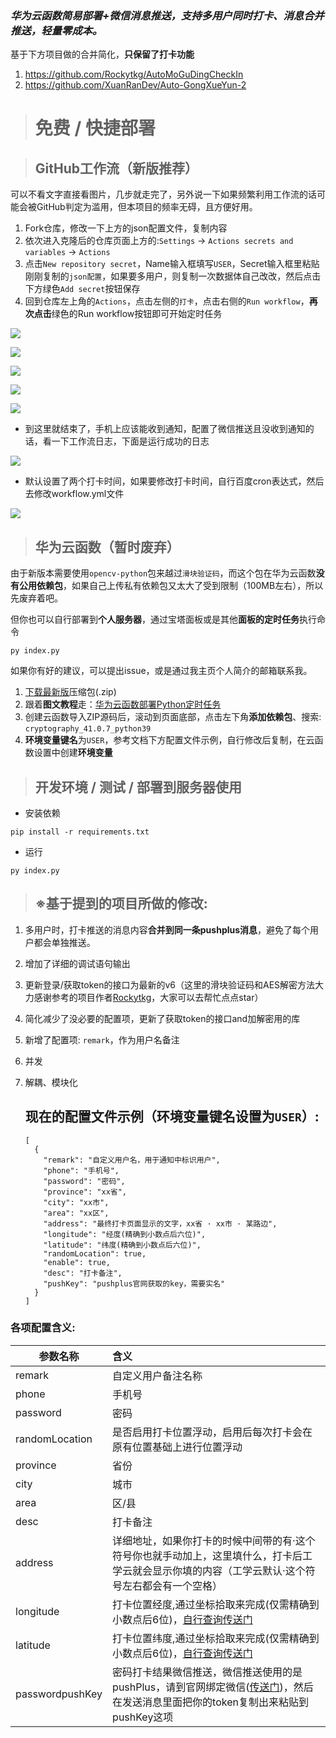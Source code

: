 

### *华为云函数简易部署+微信消息推送，支持多用户同时打卡、消息合并推送，轻量零成本。*

基于下方项目做的合并简化，**只保留了打卡功能**

1. https://github.com/Rockytkg/AutoMoGuDingCheckIn
2. https://github.com/XuanRanDev/Auto-GongXueYun-2

> # 免费 / 快捷部署

> ## GitHub工作流（新版推荐）

可以不看文字直接看图片，几步就走完了，另外说一下如果频繁利用工作流的话可能会被GitHub判定为滥用，但本项目的频率无碍，且方便好用。

1. Fork仓库，修改一下上方的json配置文件，复制内容
2. 依次进入克隆后的仓库页面上方的:`Settings`  → `Actions secrets and variables` → `Actions`
3. 点击`New repository secret`，Name输入框填写`USER`，Secret输入框里粘贴刚刚复制的`json配置`，如果要多用户，则复制一次数据体自己改改，然后点击下方绿色`Add secret`按钮保存
4. 回到仓库左上角的`Actions`，点击左侧的`打卡`，点击右侧的`Run workflow`，**再次点击**绿色的Run workflow按钮即可开始定时任务

![](https://testingcf.jsdelivr.net/gh/4444TENSEI/CDN@master/img/server/readme/AutoGongXueYun/01.webp)

![](https://testingcf.jsdelivr.net/gh/4444TENSEI/CDN@master/img/server/readme/AutoGongXueYun/02.webp)

![](https://testingcf.jsdelivr.net/gh/4444TENSEI/CDN@master/img/server/readme/AutoGongXueYun/03.webp)

![](https://testingcf.jsdelivr.net/gh/4444TENSEI/CDN@master/img/server/readme/AutoGongXueYun/04.webp)

![](https://testingcf.jsdelivr.net/gh/4444TENSEI/CDN@master/img/server/readme/AutoGongXueYun/05.webp)

- 到这里就结束了，手机上应该能收到通知，配置了微信推送且没收到通知的话，看一下工作流日志，下面是运行成功的日志

![](https://testingcf.jsdelivr.net/gh/4444TENSEI/CDN@master/img/server/readme/AutoGongXueYun/06.webp)

- 默认设置了两个打卡时间，如果要修改打卡时间，自行百度cron表达式，然后去修改workflow.yml文件

![](https://testingcf.jsdelivr.net/gh/4444TENSEI/CDN@master/img/server/readme/AutoGongXueYun/07.webp)

> ## 华为云函数（暂时废弃）

由于新版本需要使用`opencv-python`包来越过`滑块验证码`，而这个包在华为云函数**没有公用依赖包**，如果自己上传私有依赖包又太大了受到限制（100MB左右），所以先废弃着吧。

但你也可以自行部署到**个人服务器**，通过宝塔面板或是其他**面板的定时任务**执行命令

```
py index.py
```

如果你有好的建议，可以提出issue，或是通过我主页个人简介的邮箱联系我。

1. [下载最新版](https://github.com/4444TENSEI/Auto-GongXueYun/releases/latest)压缩包(.zip)
2. 跟着**图文教程**走：[华为云函数部署Python定时任务](https://blog.yokaze.top/archives/930)
3. 创建云函数导入ZIP源码后，滚动到页面底部，点击左下角**添加依赖包**、搜索: `cryptography_41.0.7_python39`
4. **环境变量键名**为`USER`，参考文档下方配置文件示例，自行修改后复制，在云函数设置中创建**环境变量**

> ## 开发环境 / 测试 / 部署到服务器使用

- 安装依赖

```
pip install -r requirements.txt
```

- 运行

```
py index.py
```



> ## ※基于提到的项目所做的修改: 

1. 多用户时，打卡推送的消息内容**合并到同一条pushplus消息**，避免了每个用户都会单独推送。

2. 增加了详细的调试语句输出

3. 更新登录/获取token的接口为最新的v6（这里的滑块验证码和AES解密方法大力感谢参考的项目作者[Rockytkg](https://github.com/Rockytkg)，大家可以去帮忙点点star）

4. 简化减少了没必要的配置项，更新了获取token的接口and加解密用的库

5. 新增了配置项: `remark`，作为用户名备注

6. 并发

7. 解耦、模块化

   

   ## 现在的配置文件示例（环境变量键名设置为`USER`）: 

   

   ```
   [
     {
       "remark": "自定义用户名，用于通知中标识用户",
       "phone": "手机号",
       "password": "密码",
       "province": "xx省",
       "city": "xx市",
       "area": "xx区",
       "address": "最终打卡页面显示的文字，xx省 · xx市 · 某路边",
       "longitude": "经度(精确到小数点后六位)",
       "latitude": "纬度(精确到小数点后六位)",
       "randomLocation": true,
       "enable": true,
       "desc": "打卡备注",
       "pushKey": "pushplus官网获取的key，需要实名"
     }
   ]
   ```

### 各项配置含义: 

| 参数名称        | 含义                                                         |
| --------------- | :----------------------------------------------------------- |
| remark          | 自定义用户备注名称                         |
| phone           | 手机号                                                       |
| password        | 密码                                                         |
| randomLocation  | 是否启用打卡位置浮动，启用后每次打卡会在原有位置基础上进行位置浮动 |
| province        | 省份                                                         |
| city            | 城市                                                         |
| area            | 区/县                                                        |
| desc            | 打卡备注                                                     |
| address         | 详细地址，如果你打卡的时候中间带的有·这个符号你也就手动加上，这里填什么，打卡后工学云就会显示你填的内容（工学云默认·这个符号左右都会有一个空格） |
| longitude       | 打卡位置经度,通过坐标拾取来完成(仅需精确到小数点后6位)，[自行查询传送门](https://jingweidu.bmcx.com/) |
| latitude        | 打卡位置纬度,通过坐标拾取来完成(仅需精确到小数点后6位)，[自行查询传送门](https://jingweidu.bmcx.com/) |
| passwordpushKey | 密码打卡结果微信推送，微信推送使用的是pushPlus，请到官网绑定微信([传送门](https://www.pushplus.plus/))，然后在发送消息里面把你的token复制出来粘贴到pushKey这项 |
